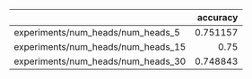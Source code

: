|                                    |   accuracy |
|:-----------------------------------|-----------:|
| experiments/num_heads/num_heads_5  |   0.751157 |
| experiments/num_heads/num_heads_15 |   0.75     |
| experiments/num_heads/num_heads_30 |   0.748843 |